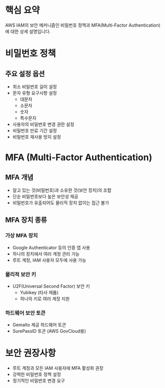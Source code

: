 # 핵심 요약

AWS IAM의 보안 메커니즘인 비밀번호 정책과 MFA(Multi-Factor Authentication)에 대한 상세 설명입니다.

# 비밀번호 정책

## 주요 설정 옵션

- 최소 비밀번호 길이 설정
- 문자 유형 요구사항 설정
  - 대문자
  - 소문자
  - 숫자
  - 특수문자
- 사용자의 비밀번호 변경 권한 설정
- 비밀번호 만료 기간 설정
- 비밀번호 재사용 방지 설정

# MFA (Multi-Factor Authentication)

## MFA 개념

- 알고 있는 것(비밀번호)과 소유한 것(보안 장치)의 조합
- 단순 비밀번호보다 높은 보안성 제공
- 비밀번호가 유출되어도 물리적 장치 없이는 접근 불가

## MFA 장치 종류

### 가상 MFA 장치

- Google Authenticator 등의 인증 앱 사용
- 하나의 장치에서 여러 계정 관리 가능
- 루트 계정, IAM 사용자 모두에 사용 가능

### 물리적 보안 키

- U2F(Universal Second Factor) 보안 키
  - Yubikey (타사 제품)
  - 하나의 키로 여러 계정 지원

### 하드웨어 보안 토큰

- Gemalto 제공 하드웨어 토큰
- SurePassID 토큰 (AWS GovCloud용)

# 보안 권장사항

- 루트 계정과 모든 IAM 사용자에 MFA 활성화 권장
- 강력한 비밀번호 정책 설정
- 정기적인 비밀번호 변경 요구
